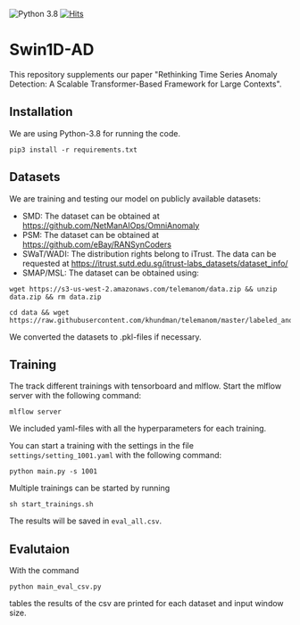 ![Python 3.8](https://img.shields.io/badge/python-3.8-blue.svg)
[![Hits](https://hits.seeyoufarm.com/api/count/incr/badge.svg?url=https%3A%2F%2Fgithub.com%2Fmaxerh%2Fswin1d&count_bg=%2379C83D&title_bg=%23555555&icon=&icon_color=%23E7E7E7&title=hits&edge_flat=false)](https://hits.seeyoufarm.com)


# Swin1D-AD

This repository supplements our paper "Rethinking Time Series Anomaly Detection: A Scalable Transformer-Based Framework for Large Contexts".

## Installation

We are using Python-3.8 for running the code. 
```shell
pip3 install -r requirements.txt
```

## Datasets

We are training and testing our model on publicly available datasets:
- SMD: The dataset can be obtained at https://github.com/NetManAIOps/OmniAnomaly
- PSM: The dataset can be obtained at https://github.com/eBay/RANSynCoders
- SWaT/WADI: The distribution rights belong to iTrust. The data can be requested at https://itrust.sutd.edu.sg/itrust-labs_datasets/dataset_info/
- SMAP/MSL: The dataset can be obtained using:
```shell
wget https://s3-us-west-2.amazonaws.com/telemanom/data.zip && unzip data.zip && rm data.zip

cd data && wget https://raw.githubusercontent.com/khundman/telemanom/master/labeled_anomalies.csv
```

We converted the datasets to .pkl-files if necessary. 

## Training

The track different trainings with tensorboard and mlflow.
Start the mlflow server with the following command:
```shell
mlflow server
```

We included yaml-files with all the hyperparameters for each training. 

You can start a training with the settings in the file `settings/setting_1001.yaml` with the following command:

```shell
python main.py -s 1001
```

Multiple trainings can be started by running
```shell
sh start_trainings.sh
```

The results will be saved in `eval_all.csv`.

## Evalutaion

With the command
```shell
python main_eval_csv.py
```
tables the results of the csv are printed for each dataset and input window size.
